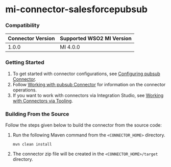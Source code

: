 # mi-connector-salesforcepubsub

### Compatibility

|Connector Version|Supported WSO2 MI Version|
| ------------- | -----------|
| 1.0.0 | MI 4.0.0 |

### Getting Started

1. To get started with connector configurations, see [Configuring pubsub Connector](docs/config.md).
2. Follow [Working with pubsub Connector](docs/operations.md) for information on the connector operations.
3. If you want to work with connectors via Integration Studio,
   see [Working with Connectors via Tooling](https://docs.wso2.com/display/EI660/Working+with+Connectors+via+Tooling).

### Building From the Source

Follow the steps given below to build the connector from the source code:

1. Run the following Maven command from the `<CONNECTOR_HOME>` directory.
   ```
   mvn clean install
   ```
2. The connector zip file will be created in the `<CONNECTOR_HOME>/target` directory.
